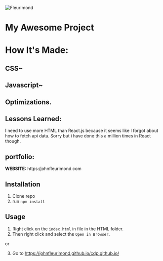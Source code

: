 ![Fleurimond]()


# My Awesome Project

# How It's Made:

## CSS~

## Javascript~


## Optimizations.



## Lessons Learned:
I need to use more HTML than React.js because it seems like I forgot about how to fetch api data. Sorry but i have done this a million times in React though.
## portfolio:

**WEBSITE:** https:/johnfleurimond.com

## Installation

1. Clone repo
2. run `npm install`

## Usage

1. Right click on the `index.html` in file in the HTML folder.
2. Then right click and select the `Open in Browser`.


or 

3. Go to https://johnfleurimond.github.io/cdp.github.io/
